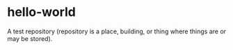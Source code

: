 # hello-world
A test repository (repository is a place, building, or thing where things are or may be stored).
